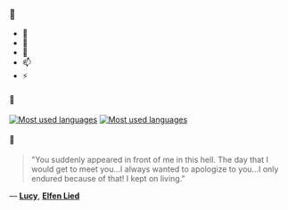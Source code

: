 ### 👋

- 🔭
- 🌱
- 💬
- 📫
- ⚡

#### 🧏

[![Most used languages](https://github-readme-stats-aynah.vercel.app/api/top-langs/?username=aynh&theme=solarized-dark&langs_count=6&layout=compact&hide_title=true)](https://github.com/anuraghazra/github-readme-stats#gh-dark-mode-only)
[![Most used languages](https://github-readme-stats-aynah.vercel.app/api/top-langs/?username=aynh&theme=solarized-light&langs_count=6&layout=compact&hide_title=true)](https://github.com/anuraghazra/github-readme-stats#gh-light-mode-only)

#### 💬

> "You suddenly appeared in front of me in this hell. The day that I would get to meet you...I always wanted to apologize to you...I only endured because of that! I kept on living."

&mdash; [**Lucy**](https://myanimelist.net/character.php?q=Lucy&cat=character), [**Elfen Lied**](https://myanimelist.net/search/all?q=Elfen%20Lied&cat=all)
